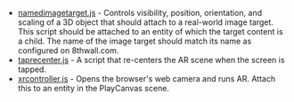 * [namedimagetarget.js](https://github.com/8thwall/web/tree/master/gettingstarted/playcanvas/scripts/namedimagetarget.js) - Controls visibility, position, orientation, and scaling of a 3D object that should attach to a real-world image target. This script should be attached to an entity of which the target content is a child. The name of the image target should match its name as configured on 8thwall.com.
* [taprecenter.js](https://github.com/8thwall/web/tree/master/gettingstarted/playcanvas/scripts/taprecenter.js) - A script that re-centers the AR scene when the screen is tapped.
* [xrcontroller.js](https://github.com/8thwall/web/tree/master/gettingstarted/playcanvas/scripts/xrcontroller.js) - Opens the browser's web camera and runs AR.  Attach this to an entity in the PlayCanvas scene.
